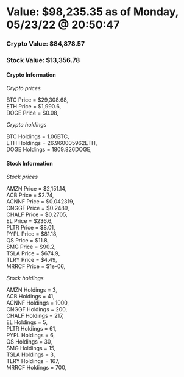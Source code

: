 # Value: $98,235.35 as of Monday, 05/23/22 @ 20:50:47 

### Crypto Value: $84,878.57

### Stock Value: $13,356.78

#### Crypto Information 
*Crypto prices* 

BTC Price = $29,308.68,  
ETH Price = $1,990.6,  
DOGE Price = $0.08,  


*Crypto holdings* 

BTC Holdings = 1.06BTC,  
ETH Holdings = 26.960005962ETH,  
DOGE Holdings = 1809.826DOGE,  


#### Stock Information 

*Stock prices* 

AMZN Price = $2,151.14,  
ACB Price = $2.74,  
ACNNF Price = $0.042319,  
CNGGF Price = $0.2489,  
CHALF Price = $0.2705,  
EL Price = $236.6,  
PLTR Price = $8.01,  
PYPL Price = $81.18,  
QS Price = $11.8,  
SMG Price = $90.2,  
TSLA Price = $674.9,  
TLRY Price = $4.49,  
MRRCF Price = $1e-06,  


*Stock holdings* 

AMZN Holdings = 3,  
ACB Holdings = 41,  
ACNNF Holdings = 1000,  
CNGGF Holdings = 200,  
CHALF Holdings = 217,  
EL Holdings = 5,  
PLTR Holdings = 61,  
PYPL Holdings = 6,  
QS Holdings = 30,  
SMG Holdings = 15,  
TSLA Holdings = 3,  
TLRY Holdings = 167,  
MRRCF Holdings = 700,  


